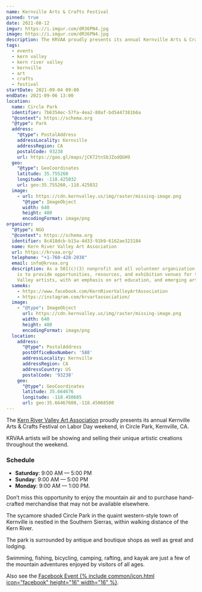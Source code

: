 ```yaml
---
name: Kernville Arts & Crafts Festival
pinned: true
date: 2021-08-12
imgur: https://i.imgur.com/dR36PN4.jpg
image: https://i.imgur.com/dR36PN4.jpg
description: The KRVAA proudly presents its annual Kernville Arts & Crafts Festival on Labor Day Weekend
tags:
  - events
  - kern valley
  - kern river valley
  - kernville
  - art
  - crafts
  - festival
startDate: 2021-09-04 09:00
endDate: 2021-09-06 13:00
location:
  name: Circle Park
  identifier: 7b6354ec-57fa-4ea2-80af-bd5447381b6a
  "@context": https://schema.org
  "@type": Park
  address:
    "@type": PostalAddress
    addressLocality: Kernville
    addressRegion: CA
    postalCode: 93238
    url: https://goo.gl/maps/jCK72tnSbJZodQGH9
  geo:
    "@type": GeoCoordinates
    latitude: 35.755260
    longitude: -118.425032
    url: geo:35.755260,-118.425032
  image:
    - url: https://cdn.kernvalley.us/img/raster/missing-image.png
      "@type": ImageObject
      width: 640
      height: 480
      encodingFormat: image/png
organizer:
  "@type": NGO
  "@context": https://schema.org
  identifier: 8c418dcb-b15a-4d33-91b9-6162ae323184
  name: Kern River Valley Art Association
  url: https://krvaa.org/
  telephone: "+1-760-428-2038"
  email: info@krvaa.org
  description: As a 501(c)(3) nonprofit and all volunteer organization, KRVAA’s mission
    is to provide opportunities, resources, and exhibition venues for the Kern River
    Valley artists, with an emphasis on art education, and emerging artists.
  sameAs:
    - https://www.facebook.com/KernRiverValleyArtAssociation
    - https://instagram.com/krvartassociation/
  image:
    - "@type": ImageObject
      url: https://cdn.kernvalley.us/img/raster/missing-image.png
      width: 640
      height: 480
      encodingFormat: image/png
  location:
    address:
      "@type": PostalAddress
      postOfficeBoxNumber: '588'
      addressLocality: Kernville
      addressRegion: CA
      addressCountry: US
      postalCode: '93238'
    geo:
      "@type": GeoCoordinates
      latitude: 35.664676
      longitude: -118.450685
      url: geo:35.66467600,-118.45068500
---
```

The [Kern River Valley Art Association](https://krvaa.org/) proudly presents
its annual Kernville Arts & Crafts Festival on Labor Day weekend, in Circle Park,
Kernville, CA.

KRVAA artists will be showing and selling their unique artistic creations throughout
the weekend.

### Schedule

- **Saturday**: 9:00 AM &mdash; 5:00 PM
- **Sunday**: 9:00 AM &mdash; 5:00 PM
- **Monday**: 9:00 AM &mdash; 1:00 PM.

Don’t miss this opportunity to enjoy the mountain air and to purchase hand-crafted
merchandise that may not be available elsewhere.

The sycamore shaded Circle Park in the quaint western-style town of Kernville is
nestled in the Southern Sierras, within walking distance of the Kern River.

The park is surrounded by antique and boutique shops as well as great 
and lodging.

Swimming, fishing, bicycling, camping, rafting, and kayak are just a few of the
mountain adventures enjoyed by visitors of all ages.

Also see the [Facebook Event {% include common/icon.html icon="facebook" height="16" width="16" %}](https://www.facebook.com/events/542844583512391).
